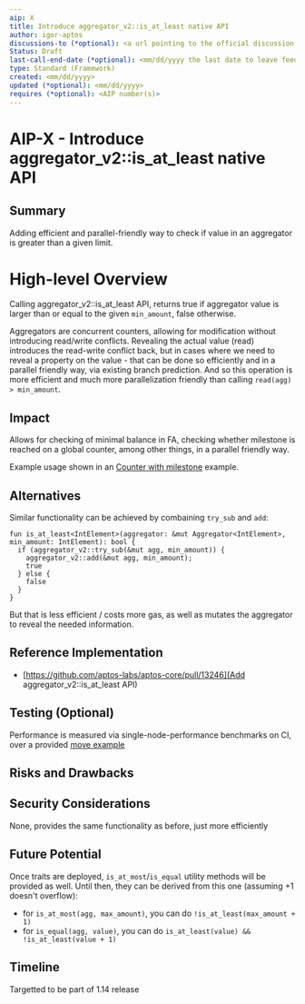 ```yaml
---
aip: X
title: Introduce aggregator_v2::is_at_least native API
author: igor-aptos
discussions-to (*optional): <a url pointing to the official discussion thread>
Status: Draft
last-call-end-date (*optional): <mm/dd/yyyy the last date to leave feedbacks and reviews>
type: Standard (Framework)
created: <mm/dd/yyyy>
updated (*optional): <mm/dd/yyyy>
requires (*optional): <AIP number(s)>
---
```


# AIP-X - Introduce aggregator_v2::is_at_least native API 

## Summary

Adding efficient and parallel-friendly way to check if value in an aggregator is greater than a given limit.

# High-level Overview

Calling aggregator_v2::is_at_least API, returns true if aggregator value is larger than or equal to the given `min_amount`, false otherwise.

Aggregators are concurrent counters, allowing for modification without introducing read/write conflicts.
Revealing the actual value (read) introduces the read-write conflict back, but in cases where we need to reveal a
property on the value - that can be done so efficiently and in a parallel friendly way, via existing branch prediction.
And so this operation is more efficient and much more parallelization friendly than calling `read(agg) > min_amount`.

## Impact

Allows for checking of minimal balance in FA, checking whether milestone is reached on a global counter, among other things, in a parallel friendly way.

Example usage shown in an [Counter with milestone](https://github.com/aptos-labs/aptos-core/blob/main/aptos-move/move-examples/aggregator_examples/sources/counter_with_milestone.move) example.

## Alternatives

Similar functionality can be achieved by combaining `try_sub` and `add`:

```
fun is_at_least<IntElement>(aggregator: &mut Aggregator<IntElement>, min_amount: IntElement): bool {
  if (aggregator_v2::try_sub(&mut agg, min_amount)) {
    aggregator_v2::add(&mut agg, min_amount);
    true
  } else {
    false 
  }
}
```

But that is less efficient / costs more gas, as well as mutates the aggregator to reveal the needed information. 

## Reference Implementation

- [https://github.com/aptos-labs/aptos-core/pull/13246](Add aggregator_v2::is_at_least API)

## Testing (Optional)

Performance is measured via single-node-performance benchmarks on CI, over a provided [move example](https://github.com/aptos-labs/aptos-core/pull/13527)

## Risks and Drawbacks

## Security Considerations

None, provides the same functionality as before, just more efficiently

## Future Potential

Once traits are deployed, `is_at_most`/`is_equal` utility methods will be provided as well. Until then, they can be derived from this one (assuming +1 doesn't overflow):
 - for `is_at_most(agg, max_amount)`, you can do `!is_at_least(max_amount + 1)`
 - for `is_equal(agg, value)`, you can do `is_at_least(value) && !is_at_least(value + 1)`

## Timeline

Targetted to be part of 1.14 release
